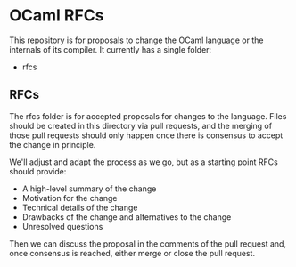 # OCaml RFCs

This repository is for proposals to change the OCaml language
or the internals of its compiler. It currently has a single folder:

- rfcs

## RFCs

The rfcs folder is for accepted proposals for changes to the
language. Files should be created in this directory via pull requests,
and the merging of those pull requests should only happen once there
is consensus to accept the change in principle.

We'll adjust and adapt the process as we go, but as a starting point
RFCs should provide:

 - A high-level summary of the change
 - Motivation for the change
 - Technical details of the change
 - Drawbacks of the change and alternatives to the change
 - Unresolved questions

Then we can discuss the proposal in the comments of the pull request
and, once consensus is reached, either merge or close the pull
request.
